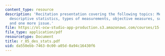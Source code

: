 ```yaml
---
content_type: resource
description: 'Recitation presentation covering the following topics: Measurement scales,
  descriptive statistics, types of measurements, objective measures, subjective measures,
  and one more issue.'
file: https://ol-ocw-studio-app-production.s3.amazonaws.com/courses/15-301-managerial-psychology-laboratory-fall-2004/da550ebb74630c00a05d0a94c16430f6_r_05_des_stats.pdf
file_type: application/pdf
resourcetype: Document
title: r_05_des_stats.pdf
uid: da550ebb-7463-0c00-a05d-0a94c16430f6
---
```

